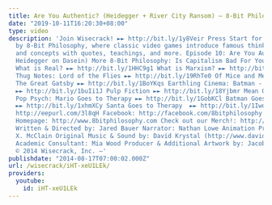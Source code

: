 ```yaml
---
title: Are You Authentic? (Heidegger + River City Ransom) – 8-Bit Philosophy
date: "2019-10-11T16:20:30+08:00"
type: video
description: 'Join Wisecrack! ►► http://bit.ly/1y8Veir Press Start for “Are You Authentic?”
  by 8-Bit Philosophy, where classic video games introduce famous thinkers, problems,
  and concepts with quotes, teachings, and more. Episode 10: Are You Authentic? (Martin
  Heidegger on Dasein) More 8-Bit Philosophy: Is Capitalism Bad For You? ►► http://bit.ly/1NhhX2P
  What is Real? ►► http://bit.ly/1HHC9g1 What is Marxism? ►► http://bit.ly/1M0dINJ
  Thug Notes: Lord of the Flies ►► http://bit.ly/19RhTe0 Of Mice and Men  ►► http://bit.ly/1GokKHn
  The Great Gatsby ►► http://bit.ly/1BoYKqs Earthling Cinema: Batman - The Dark Knight
  ►► http://bit.ly/1buIi1J Pulp Fiction ►► http://bit.ly/18Yjbmr Mean Girls ►► http://bit.ly/1GWjlpy
  Pop Psych: Mario Goes to Therapy ►► http://bit.ly/1GobKCl Batman Goes to Therapy
  ►► http://bit.ly/1xhmXCy Santa Goes to Therapy  ►► http://bit.ly/1Iwqpuo Email Alerts:
  http://eepurl.com/3l8qH Facebook: http://facebook.com/8bitphilosophy Twitter: http://twitter.com/8bitphilosophy
  Homepage: http://www.8bitphilosophy.com Check out our Merch!: http://www.wisecrack.co/store
  Written & Directed by: Jared Bauer Narrator: Nathan Lowe Animation Producer: MB
  X. McClain Original Music & Sound by: David Krystal (http://www.davidkrystalmusic.com)
  Academic Consultant: Mia Wood Producer & Additional Artwork by: Jacob S. Salamon
  © 2014 Wisecrack, Inc. –'
publishdate: "2014-08-17T07:00:02.000Z"
url: /wisecrack/iHT-xeU1LEk/
providers:
  youtube:
    id: iHT-xeU1LEk
---
```

